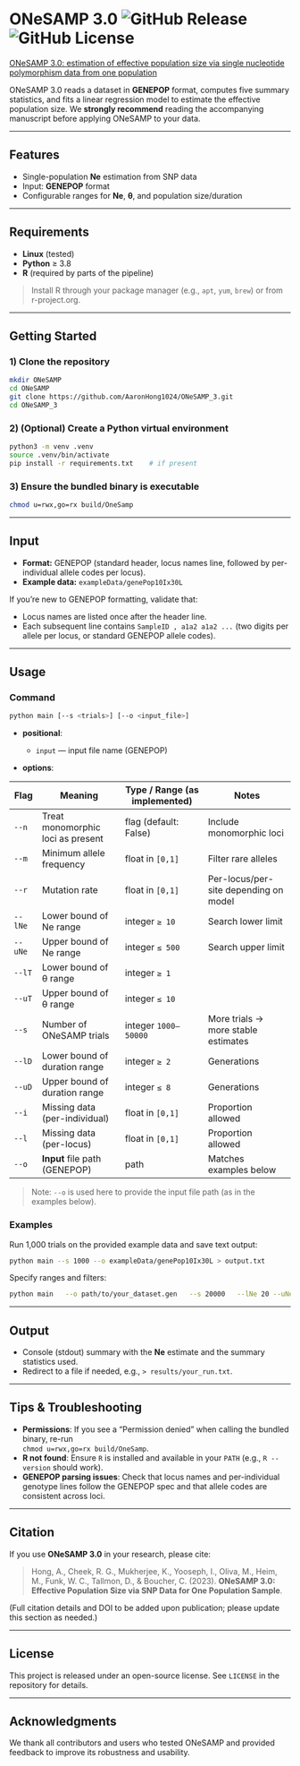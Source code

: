 # ONeSAMP 3.0 ![GitHub Release](https://img.shields.io/github/v/release/AaronHong1024/ONeSAMP_3) ![GitHub License](https://img.shields.io/github/license/AaronHong1024/ONeSAMP_3)


<!-- Badges (optional)
[![GitHub release](https://img.shields.io/github/v/release/<owner>/ONeSAMP_3)]()
[![License](https://img.shields.io/github/license/<owner>/ONeSAMP_3)]()
-->

[ONeSAMP 3.0: estimation of effective population size via single nucleotide polymorphism data from one population](https://academic.oup.com/g3journal/article/14/10/jkae153/7712987)

ONeSAMP 3.0 reads a dataset in **GENEPOP** format, computes five summary statistics, and fits a linear regression model to estimate the effective population size. We **strongly recommend** reading the accompanying manuscript before applying ONeSAMP to your data.

---

## Features

- Single-population **Ne** estimation from SNP data  
- Input: **GENEPOP** format  
- Configurable ranges for **Ne**, **θ**, and population size/duration  

---

## Requirements

- **Linux** (tested)
- **Python** ≥ 3.8
- **R** (required by parts of the pipeline)

> Install R through your package manager (e.g., `apt`, `yum`, `brew`) or from r-project.org.

---

## Getting Started

### 1) Clone the repository

```bash
mkdir ONeSAMP
cd ONeSAMP
git clone https://github.com/AaronHong1024/ONeSAMP_3.git
cd ONeSAMP_3
```

### 2) (Optional) Create a Python virtual environment

```bash
python3 -m venv .venv
source .venv/bin/activate
pip install -r requirements.txt    # if present
```

### 3) Ensure the bundled binary is executable

```bash
chmod u=rwx,go=rx build/OneSamp
```

---

## Input

- **Format:** GENEPOP (standard header, locus names line, followed by per-individual allele codes per locus).
- **Example data:** `exampleData/genePop10Ix30L`

If you’re new to GENEPOP formatting, validate that:
- Locus names are listed once after the header line.
- Each subsequent line contains `SampleID , a1a2 a1a2 ...` (two digits per allele per locus, or standard GENEPOP allele codes).

---

## Usage

### Command

```bash
python main [--s <trials>] [--o <input_file>]
```

- **positional**:
  - `input` — input file name (GENEPOP)

- **options**:

| Flag | Meaning | Type / Range (as implemented) | Notes |
|---|---|---|---|
| `--n` | Treat monomorphic loci as present | flag (default: False) | Include monomorphic loci |
| `--m` | Minimum allele frequency | float in `[0,1]` | Filter rare alleles |
| `--r` | Mutation rate | float in `[0,1]` | Per-locus/per-site depending on model |
| `--lNe` | Lower bound of Ne range | integer `≥ 10` | Search lower limit |
| `--uNe` | Upper bound of Ne range | integer `≤ 500` | Search upper limit |
| `--lT` | Lower bound of θ range | integer `≥ 1` |  |
| `--uT` | Upper bound of θ range | integer `≤ 10` |  |
| `--s` | Number of ONeSAMP trials | integer `1000–50000` | More trials → more stable estimates |
| `--lD` | Lower bound of duration range | integer `≥ 2` | Generations |
| `--uD` | Upper bound of duration range | integer `≤ 8` | Generations |
| `--i` | Missing data (per-individual) | float in `[0,1]` | Proportion allowed |
| `--l` | Missing data (per-locus) | float in `[0,1]` | Proportion allowed |
| `--o` | **Input** file path (GENEPOP) | path | Matches examples below |

> Note: `--o` is used here to provide the input file path (as in the examples below).

### Examples

Run 1,000 trials on the provided example data and save text output:

```bash
python main --s 1000 --o exampleData/genePop10Ix30L > output.txt
```

Specify ranges and filters:

```bash
python main   --o path/to/your_dataset.gen   --s 20000   --lNe 20 --uNe 400   --lT 1  --uT 10   --lD 2  --uD 6   --m 0.02   --i 0.1   --l 0.1
```

---

## Output

- Console (stdout) summary with the **Ne** estimate and the summary statistics used.  
- Redirect to a file if needed, e.g., `> results/your_run.txt`.

---

## Tips & Troubleshooting

- **Permissions**: If you see a “Permission denied” when calling the bundled binary, re-run  
  `chmod u=rwx,go=rx build/OneSamp`.
- **R not found**: Ensure `R` is installed and available in your `PATH` (e.g., `R --version` should work).
- **GENEPOP parsing issues**: Check that locus names and per-individual genotype lines follow the GENEPOP spec and that allele codes are consistent across loci.

---

## Citation

If you use **ONeSAMP 3.0** in your research, please cite:

> Hong, A., Cheek, R. G., Mukherjee, K., Yooseph, I., Oliva, M., Heim, M., Funk, W. C., Tallmon, D., & Boucher, C. (2023). **ONeSAMP 3.0: Effective Population Size via SNP Data for One Population Sample**.

(Full citation details and DOI to be added upon publication; please update this section as needed.)

---

## License

This project is released under an open-source license. See `LICENSE` in the repository for details.

---

## Acknowledgments

We thank all contributors and users who tested ONeSAMP and provided feedback to improve its robustness and usability.

 
